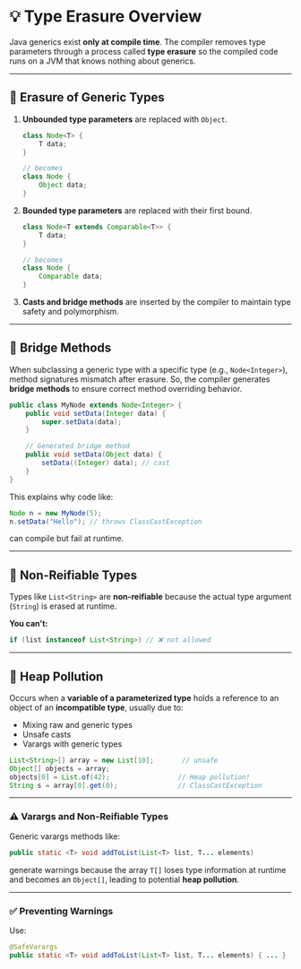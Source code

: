 # 💡 **Type Erasure Overview**

Java generics exist **only at compile time**. The compiler removes type parameters through a process called **type erasure** so the compiled code runs on a JVM that knows nothing about generics.

---

## 🔄 Erasure of Generic Types

1. **Unbounded type parameters** are replaced with `Object`.

   ```java
   class Node<T> {
       T data;
   }

   // becomes
   class Node {
       Object data;
   }
   ```

2. **Bounded type parameters** are replaced with their first bound.

   ```java
   class Node<T extends Comparable<T>> {
       T data;
   }

   // becomes
   class Node {
       Comparable data;
   }
   ```

3. **Casts and bridge methods** are inserted by the compiler to maintain type safety and polymorphism.

---

## 🧠 Bridge Methods

When subclassing a generic type with a specific type (e.g., `Node<Integer>`), method signatures mismatch after erasure. So, the compiler generates **bridge methods** to ensure correct method overriding behavior.

```java
public class MyNode extends Node<Integer> {
    public void setData(Integer data) {
        super.setData(data);
    }

    // Generated bridge method
    public void setData(Object data) {
        setData((Integer) data); // cast
    }
}
```

This explains why code like:

```java
Node n = new MyNode(5);
n.setData("Hello"); // throws ClassCastException
```

can compile but fail at runtime.

---

## 🚫 Non-Reifiable Types

Types like `List<String>` are **non-reifiable** because the actual type argument (`String`) is erased at runtime.

**You can’t:**

```java
if (list instanceof List<String>) // ❌ not allowed
```

---

## 🧨 Heap Pollution

Occurs when a **variable of a parameterized type** holds a reference to an object of an **incompatible type**, usually due to:

- Mixing raw and generic types
- Unsafe casts
- Varargs with generic types

```java
List<String>[] array = new List[10];       // unsafe
Object[] objects = array;
objects[0] = List.of(42);                 // Heap pollution!
String s = array[0].get(0);               // ClassCastException
```

---

### ⚠️ Varargs and Non-Reifiable Types

Generic varargs methods like:

```java
public static <T> void addToList(List<T> list, T... elements)
```

generate warnings because the array `T[]` loses type information at runtime and becomes an `Object[]`, leading to potential **heap pollution**.

---

### ✅ Preventing Warnings

Use:

```java
@SafeVarargs
public static <T> void addToList(List<T> list, T... elements) { ... }
```
